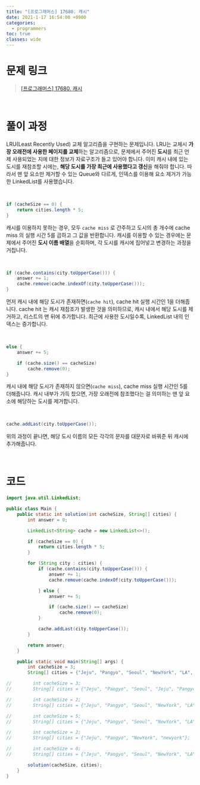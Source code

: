 ```yaml
---
title: "[프로그래머스] 17680. 캐시"
date: 2021-1-17 16:54:00 +0900
categories:
  - programmers
toc: true
classes: wide
---
```


# 문제 링크

> [[프로그래머스] 17680. 캐시](https://programmers.co.kr/learn/courses/30/lessons/17680)

<br>

# 풀이 과정

LRU(Least Recently Used) 교체 알고리즘을 구현하는 문제입니다. LRU는 교체시 **가장 오래전에 사용한 페이지를 교체**하는 알고리즘으로, 문제에서 주어진 **도시**를 최근 언제 사용되었는 지에 대한 정보가 자료구조가 들고 있어야 합니다. 이미 캐시 내에 있는 도시를 재참조할 시에는, **해당 도시를 가장 최근에 사용했다고 갱신**을 해줘야 합니다. 따라서 맨 앞 요소만 제거할 수 있는 Queue와 다르게, 인덱스를 이용해 요소 제거가 가능한 LinkedList를 사용했습니다.

<br>

```java
if (cacheSize == 0) {
    return cities.length * 5;
}
```

캐시를 이용하지 못하는 경우, 모두 `cache miss` 로 간주하고 도시의 총 개수에 cache miss 의 실행 시간 5를 곱하고 그 값을 반환합니다. 캐시를 이용할 수 있는 경우에는 문제에서 주어진 **도시 이름 배열**을 순회하며, 각 도시를 캐시에 집어넣고 변경하는 과정을 거칩니다.

<br>

```java
if (cache.contains(city.toUpperCase())) {
	answer += 1;
	cache.remove(cache.indexOf(city.toUpperCase()));
}
```

먼저 캐시 내에 해당 도시가 존재하면(`cache hit`), cache hit 실행 시간인 1을 더해줍니다. cache hit 는 캐시 재참조가 발생한 것을 의미하므로, 캐시 내에서 해당 도시를 제거하고, 리스트의 맨 뒤에 추가합니다. 최근에 사용한 도시일수록, LinkedList 내의 인덱스는 증가합니다.

<br>

```java
else {
    answer += 5;

    if (cache.size() == cacheSize)
        cache.remove(0);
}
```

캐시 내에 해당 도시가 존재하지 않으면(`cache miss`), cache miss 실행 시간인 5를 더해줍니다. 캐시 내부가 가득 찼으면, 가장 오래전에 참조했다는 걸 의미하는 맨 앞 요소에 해당하는 도시를 제거합니다.

<br>

```java
cache.addLast(city.toUpperCase());
```

위의 과정이 끝나면, 해당 도시 이름의 모든 각각의 문자를 대문자로 바꿔준 뒤 캐시에 추가해줍니다.

<br>

# 코드

```java
import java.util.LinkedList;

public class Main {
    public static int solution(int cacheSize, String[] cities) {
        int answer = 0;

        LinkedList<String> cache = new LinkedList<>();

        if (cacheSize == 0) {
            return cities.length * 5;
        }

        for (String city : cities) {
            if (cache.contains(city.toUpperCase())) {
                answer += 1;
                cache.remove(cache.indexOf(city.toUpperCase()));

            } else {
                answer += 5;

                if (cache.size() == cacheSize)
                    cache.remove(0);
            }

            cache.addLast(city.toUpperCase());
        }

        return answer;
    }

    public static void main(String[] args) {
        int cacheSize = 3;
        String[] cities = {"Jeju", "Pangyo", "Seoul", "NewYork", "LA", "Jeju", "Pangyo", "Seoul", "NewYork", "LA"};

//        int cacheSize = 3;
//        String[] cities = {"Jeju", "Pangyo", "Seoul", "Jeju", "Pangyo", "Seoul", "Jeju", "Pangyo", "Seoul"};

//        int cacheSize = 2;
//        String[] cities = {"Jeju", "Pangyo", "Seoul", "NewYork", "LA", "SanFrancisco", "Seoul", "Rome", "Paris", "Jeju", "NewYork", "Rome"};

//        int cacheSize = 5;
//        String[] cities = {"Jeju", "Pangyo", "Seoul", "NewYork", "LA", "SanFrancisco", "Seoul", "Rome", "Paris", "Jeju", "NewYork", "Rome"};

//        int cacheSize = 2;
//        String[] cities = {"Jeju", "Pangyo", "NewYork", "newyork"};

//        int cacheSize = 0;
//        String[] cities = {"Jeju", "Pangyo", "Seoul", "NewYork", "LA"};

        solution(cacheSize, cities);
    }
}
```